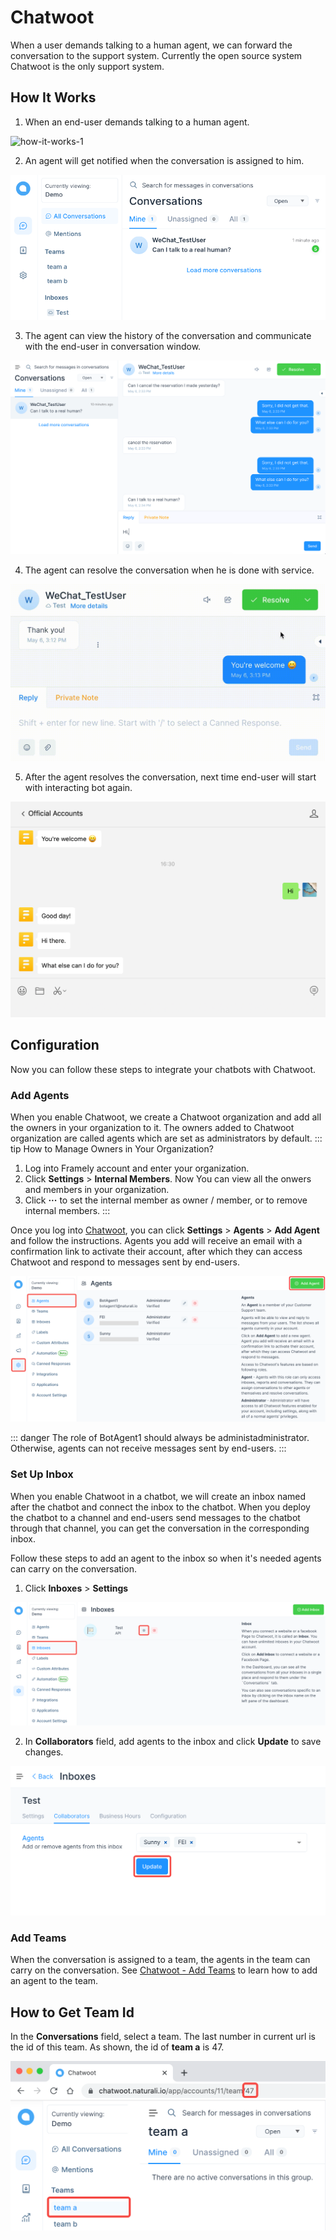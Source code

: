# Chatwoot

When a user demands talking to a human agent, we can forward the conversation to the support system. Currently the open source system Chatwoot is the only support system.

## How It Works
1. When an end-user demands talking to a human agent.

![how-it-works-1](/images/Chatwoot/how-it-works-1.png)

2. An agent will get notified when the conversation is assigned to him.

![how-it-works-2](/images/Chatwoot/how-it-works-2.png)

3. The agent can view the history of the conversation and communicate with the end-user in conversation window.

![how-it-works-3](/images/Chatwoot/how-it-works-3.png)

4. The agent can resolve the conversation when he is done with service.

![how-it-works-4](/images/Chatwoot/how-it-works-4.gif)

5. After the agent resolves the conversation, next time end-user will start with interacting bot again.

![how-it-works-4](/images/Chatwoot/how-it-works-5.png)


## Configuration
Now you can follow these steps to integrate your chatbots with Chatwoot.

### Add Agents 

When you enable Chatwoot, we create a Chatwoot organization and add all the owners in your organization to it. The owners added to Chatwoot organization are called agents which are set as administrators by default.
::: tip How to Manage Owners in Your Organization?
1. Log into Framely account and enter your organization.
2. Click **Settings** > **Internal Members**. Now You can view all the onwers and members in your organization.
3. Click **···** to set the internal member as owner / member, or to remove internal members.
:::

Once you log into [Chatwoot](https://chatwoot.naturali.io/), you can click **Settings** > **Agents** > **Add Agent** and follow the instructions. Agents you add will receive an email with a confirmation link to activate their account, after which they can access Chatwoot and respond to messages sent by end-users.

![config-agents](/images/Chatwoot/config-agents.png)

::: danger
The role of BotAgent1 should always be administadministrator. Otherwise, agents can not receive messages sent by end-users.
:::

### Set Up Inbox 

When you enable Chatwoot in a chatbot, we will create an inbox named after the chatbot and connect the inbox to the chatbot. When you deploy the chatbot to a channel and end-users send messages to the chatbot through that channel, you can get the conversation in the corresponding inbox. 

Follow these steps to add an agent to the inbox so when it's needed agents can carry on the conversation.

1. Click **Inboxes** > **Settings**

![config-inbox-1](/images/Chatwoot/config-inbox-1.png)

2. In **Collaborators** field, add agents to the inbox and click **Update** to save changes.

![config-inbox-2](/images/Chatwoot/config-inbox-2.png)


### Add Teams 

When the conversation is assigned to a team, the agents in the team can carry on the conversation. See [Chatwoot - Add Teams](https://www.chatwoot.com/docs/user-guide/add-teams-settings) to learn how to add an agent to the team.



## How to Get Team Id
In the **Conversations** field, select a team. The last number in current url is the id of this team. As shown, the id of **team a** is 47.

![get-team-id](/images/Chatwoot/get-team-id.png)
